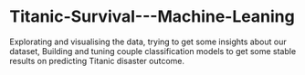 # Titanic-Survival---Machine-Leaning
Explorating and visualising the data, trying to get some insights about our dataset, Building and tuning couple classification models to get some stable results on predicting Titanic disaster outcome.
